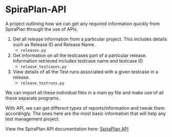 # SpiraPlan-API
A project outlining how we can get any required information quickly from SpiraPlan through the use of APIs.

1. Get all release information from a particular project. This
    includes details such as Release ID and Release Name.
   - `releases.py`
2. Get information on all the testcases part of a particular release. Information retrieved includes testcase name and testcase ID
   - `release_testcases.py`
3. View details of all the Test runs associated with a given testcase in a release.
   - `release_testruns.py`

We can import all these individual files in a main py file and make use of all these separate programs.

With API, we can get different types of reports/information and tweak them accordingly.
The ones here are the most basic information that will help any test management project.

View the SpiraPlan API documentation here: [SpiraPlan API](https://api.inflectra.com/spira/services/v5_0/RestService.aspx)